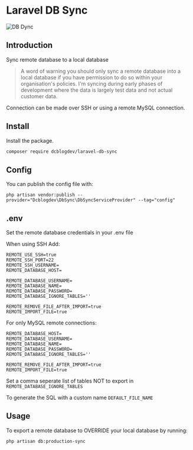 # Laravel DB Sync

![DB Dync](https://repository-images.githubusercontent.com/506690782/a5b01352-4869-4e6d-8e46-d44e93c960df)

## Introduction
Sync remote database to a local database

> A word of warning you should only sync a remote database into a local database if you have permission to do so within your organisation's policies. I'm syncing during early phases of development where the data is largely test data and not actual customer data.

Connection can be made over SSH or using a remote MySQL connection.

## Install

Install the package.

```bash
composer require dcblogdev/laravel-db-sync
```

## Config

You can publish the config file with:

```
php artisan vendor:publish --provider="Dcblogdev\DbSync\DbSyncServiceProvider" --tag="config"
```

## .env

Set the remote database credentials in your .env file

When using SSH Add:
```
REMOTE_USE_SSH=true
REMOTE_SSH_PORT=22
REMOTE_SSH_USERNAME=
REMOTE_DATABASE_HOST=

REMOTE_DATABASE_USERNAME=
REMOTE_DATABASE_NAME=
REMOTE_DATABASE_PASSWORD=
REMOTE_DATABASE_IGNORE_TABLES=''

REMOTE_REMOVE_FILE_AFTER_IMPORT=true
REMOTE_IMPORT_FILE=true
```

For only MySQL remote connections:
```
REMOTE_DATABASE_HOST=
REMOTE_DATABASE_USERNAME=
REMOTE_DATABASE_NAME=
REMOTE_DATABASE_PASSWORD=
REMOTE_DATABASE_IGNORE_TABLES=''

REMOTE_REMOVE_FILE_AFTER_IMPORT=true
REMOTE_IMPORT_FILE=true
```

Set a comma seperate list of tables NOT to export in `REMOTE_DATABASE_IGNORE_TABLES`

To generate the SQL with a custom name `DEFAULT_FILE_NAME`

## Usage

To export a remote database to OVERRIDE your local database by running:

```bash
php artisan db:production-sync
```

